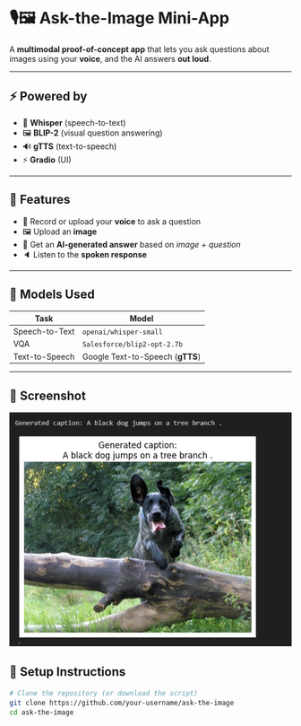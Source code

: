 # 🎙️🖼️ Ask-the-Image Mini-App

A **multimodal proof-of-concept app** that lets you ask questions about images using your **voice**, and the AI answers **out loud**.  

---

## ⚡ Powered by
- 🧠 **Whisper** (speech-to-text)  
- 🖼️ **BLIP-2** (visual question answering)  
- 🔊 **gTTS** (text-to-speech)  
- ⚡ **Gradio** (UI)  

---

## 📸 Features
- 🎤 Record or upload your **voice** to ask a question  
- 🖼️ Upload an **image**  
- 🤖 Get an **AI-generated answer** based on *image + question*  
- 🔈 Listen to the **spoken response**  

---

## 🧪 Models Used
| Task            | Model                          |
|-----------------|--------------------------------|
| Speech-to-Text  | `openai/whisper-small`         |
| VQA             | `Salesforce/blip2-opt-2.7b`    |
| Text-to-Speech  | Google Text-to-Speech (**gTTS**) |

---


## 📸 Screenshot  

<p align="center">
  <img src="./images/finetuning-vlm.jpg" alt="Ask the Image App" width="600" />
</p>



## 🚀 Setup Instructions
```bash
# Clone the repository (or download the script)
git clone https://github.com/your-username/ask-the-image
cd ask-the-image
